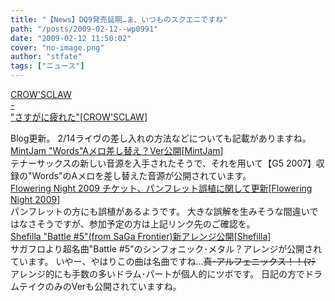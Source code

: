 ```yaml
---
title: "【News】DQ9発売延期…ま、いつものスクエニですね"
path: "/posts/2009-02-12--wp0991"
date: "2009-02-12 11:50:02"
cover: "no-image.png"
author: "stfate"
tags: ["ニュース"]
---
```


<style type="text/css">
<!--
p {white-space: pre-wrap};
-->
</style>

<a class="topics" href="http://www.crowsclaw.info/2009/02/11/2347_688.php" target="_blank">CROW'SCLAW - "さすがに疲れた"</a><span class="junre">[<a href="http://www.crowsclaw.info/" target="_blank">CROW'SCLAW</a>]</span>
<div class="news">Blog更新。
2/14ライヴの差し入れの方法などについても記載がありますね。</div>
<a class="topics" href="http://ameblo.jp/mint-jam/" target="_blank">MintJam "Words"Aメロ差し替え？Ver公開</a><span class="junre">[<a href="http://www.mintjam.net/mj/index.html" target="_blank">MintJam</a>]</span>
<div class="news">テナーサックスの新しい音源を入手されたそうで、それを用いて【G5 2007】収録の"Words"のAメロを差し替えた音源が公開されています。</div>
<a class="topics" href="http://www.flowering-night.net/2009/index.htm" target="_blank">Flowering Night 2009 チケット、パンフレット誤植に関して更新</a><span class="junre">[<a href="http://www.flowering-night.net/2009/index.htm" target="_blank">Flowering Night 2009</a>]</span>
<div class="news">パンフレットの方にも誤植があるようです。
大きな誤解を生みそうな間違いではなさそうですが、参加予定の方は上記リンク先のご確認を。</div>
<a class="topics" href="http://shefillaheavy-id.web.infoseek.co.jp/" target="_blank">Shefilla "Battle #5"(from SaGa Frontier)新アレンジ公開</a><span class="junre">[<a href="http://shefillaheavy-id.web.infoseek.co.jp/" target="_blank">Shefilla</a>]</span>
<div class="news">サガフロより超名曲"Battle #5"のシンフォニック･メタル？アレンジが公開されています。
いやー、やはりこの曲は名曲ですね…<del>真･アルフェニックス！！(ﾏﾃ</del>
アレンジ的にも手数の多いドラム･パートが個人的にツボです。
日記の方でドラムテイクのみのVerも公開されていますね。</div>
